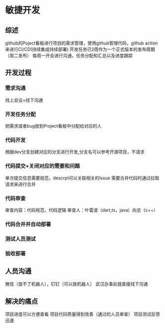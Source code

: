 # 敏捷开发
## 综述
github的Poject看板进行项目的需求管理，使用github管理代码，github action来进行CI/CD(持续集成持续部署)
开发任务已2周作为一个正式版本的发布周期（周二发布）
每周一开会进行沟通，任务分配和汇总以及进度跟踪
## 开发过程
### 需求沟通
线上会议+线下沟通
### 开发任务分配
把需求或者bug放到Project看板中分配给对应的人
### 代码开发
根据dev分支创建对应的分支进行开发,分支名可以参考开源项目，不请求

### 代码提交+关闭对应的需要和问题
单次提交信息需要规范，descrpt可以关联相关的Issue
需要合并代码时通过拉取请求来进行合并
### 代码审查
审查内容：代码规范，代码逻辑
审查人：叶雷波（dart,ts，java）向总（c++）
### 代码合并并自动部署
 
### 测试人员测试
### 验收部署


## 人员沟通
微信（放不了机器人），钉钉（可以放机器人）
武汉办事处就直接线下沟通

## 解决的痛点
项目进度可以方便查看
项目代码质量得到改善（通过的人员审查）
项目测试反馈迅速